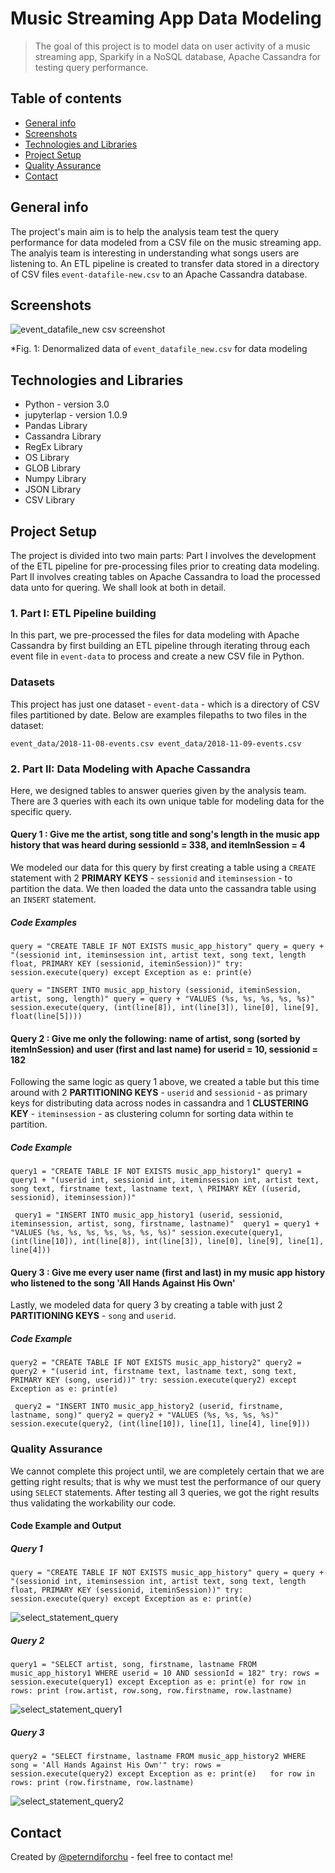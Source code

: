 # Music Streaming App Data Modeling 

>The goal of this project is to model data on user activity of a music streaming app, Sparkify in a NoSQL database, 
Apache Cassandra for testing query performance.

## Table of contents

* [General info](#general-info)
* [Screenshots](#screenshots)
* [Technologies and Libraries](#technologies-and-libraries)
* [Project Setup](#project-setup)
* [Quality Assurance](#quality-assurance)
* [Contact](#contact)

## General info

The project's main aim is to help the analysis team test the query performance for data modeled from a CSV file on
the music streaming app. The analyis team is interesting in understanding what songs users are listening to. An ETL
pipeline is created to transfer data stored in a directory of CSV files `event-datafile-new.csv` to an Apache Cassandra 
database.

## Screenshots

![event_datafile_new csv screenshot](https://user-images.githubusercontent.com/76578061/106852203-e9d19c80-6674-11eb-8b90-1f0ec15c7ba9.png)

*Fig. 1: Denormalized data of `event_datafile_new.csv` for data modeling 

## Technologies and Libraries

* Python - version 3.0
* jupyterlap - version 1.0.9
* Pandas Library
* Cassandra Library
* RegEx Library
* OS Library
* GLOB Library
* Numpy Library
* JSON Library
* CSV Library

## Project Setup

The project is divided into two main parts: Part I involves the development of the ETL pipeline for pre-processing files prior to creating 
data modeling. Part II involves creating tables on Apache Cassandra to load the processed data unto for quering. We shall look at both in detail.

### 1. Part I: ETL Pipeline building

In this part, we pre-processed the files for data modeling with Apache Cassandra by first building an ETL pipeline through iterating throug each 
event file in `event-data` to process and create a new CSV file in Python.

### Datasets

This project has just one dataset - `event-data` - which is a directory of CSV files partitioned by date. Below are examples filepaths to two files 
in the dataset: 

`event_data/2018-11-08-events.csv
event_data/2018-11-09-events.csv`


### 2. Part II: Data Modeling with Apache Cassandra

Here, we designed tables to answer queries given by the analysis team. There are 3 queries with each its own unique table for modeling data for the 
specific query. 

#### Query 1 : Give me the artist, song title and song's length in the music app history that was heard during sessionId = 338, and itemInSession = 4

We modeled our data for this query by first creating a table using a `CREATE` statement with 2 **PRIMARY KEYS** - `sessionid` and `iteminsession` - 
to partition the data. We then loaded the data  unto the cassandra table using an `INSERT` statement.

##### Code Examples

`query = "CREATE TABLE IF NOT EXISTS music_app_history"
query = query + "(sessionid int, iteminsession int, artist text, song text, length float, PRIMARY KEY (sessionid, iteminSession))"
try:
    session.execute(query)
except Exception as e:
    print(e)`
    
 `query = "INSERT INTO music_app_history (sessionid, iteminSession, artist, song, length)"
        query = query + "VALUES (%s, %s, %s, %s, %s)"
        session.execute(query, (int(line[8]), int(line[3]), line[0], line[9], float(line[5])))`

#### Query 2 : Give me only the following: name of artist, song (sorted by itemInSession) and user (first and last name) for userid = 10, sessionid = 182

Following the same logic as query 1 above, we created a table but this time around with 2 **PARTITIONING KEYS** - `userid` and `sessionid` - as primary keys
for distributing data across nodes in cassandra and 1 **CLUSTERING KEY** - `iteminsession` - as clustering column for sorting data within te partition.

##### Code Example

`query1 = "CREATE TABLE IF NOT EXISTS music_app_history1"
query1 = query1 + "(userid int, sessionid int, iteminsession int, artist text, song text, firstname text, lastname text, \
                    PRIMARY KEY ((userid, sessionid), iteminsession))"`
                    
 ` query1 = "INSERT INTO music_app_history1 (userid, sessionid, iteminsession, artist, song, firstname, lastname)" 
        query1 = query1 + "VALUES (%s, %s, %s, %s, %s, %s, %s)"
        session.execute(query1, (int(line[10]), int(line[8]), int(line[3]), line[0], line[9], line[1], line[4]))`
        
#### Query 3 :  Give me every user name (first and last) in my music app history who listened to the song 'All Hands Against His Own'

Lastly, we modeled data for query 3 by creating a table with just 2 **PARTITIONING KEYS** - `song` and `userid`. 

##### Code Example

`query2 = "CREATE TABLE IF NOT EXISTS music_app_history2"
query2 = query2 + "(userid int, firstname text, lastname text, song text, PRIMARY KEY (song, userid))"
try:
    session.execute(query2)
except Exception as e:
    print(e)`
    
` query2 = "INSERT INTO music_app_history2 (userid, firstname, lastname, song)"
        query2 = query2 + "VALUES (%s, %s, %s, %s)"
        session.execute(query2, (int(line[10]), line[1], line[4], line[9]))`

### Quality Assurance

We cannot complete this project until, we are completely certain that we are getting right results; that is why we must test the performance
of our query using `SELECT` statements. After testing all 3 queries, we got the right results thus validating the workability our code.

#### Code Example and Output

##### Query 1

`
query = "CREATE TABLE IF NOT EXISTS music_app_history"
query = query + "(sessionid int, iteminsession int, artist text, song text, length float, PRIMARY KEY (sessionid, iteminSession))"
try:
    session.execute(query)
except Exception as e:
    print(e)
`  

![select_statement_query](https://user-images.githubusercontent.com/76578061/106245446-b05ae600-61c9-11eb-88cd-101692d4e50a.png)

##### Query 2

`
query1 = "SELECT artist, song, firstname, lastname FROM music_app_history1 WHERE userid = 10 AND sessionId = 182"
try:
    rows = session.execute(query1)
except Exception as e:
    print(e)
for row in rows:
    print (row.artist, row.song, row.firstname, row.lastname)
`
    
![select_statement_query1](https://user-images.githubusercontent.com/76578061/106245707-24958980-61ca-11eb-8010-617e54742b1b.png)

##### Query 3

`
query2 = "SELECT firstname, lastname FROM music_app_history2 WHERE song = 'All Hands Against His Own'"
try:
    rows = session.execute(query2)
except Exception as e:
    print(e)  
for row in rows:
    print (row.firstname, row.lastname)
`
    
![select_statement_query2](https://user-images.githubusercontent.com/76578061/106245873-776f4100-61ca-11eb-9cf6-458e92b6a513.png)

## Contact
Created by [@peterndiforchu](https://www.linkedin.com/in/peter-ndiforchu-0b8986129) - feel free to contact me!
